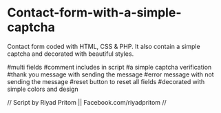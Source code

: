 # Contact-form-with-a-simple-captcha
Contact form coded with HTML, CSS &amp; PHP. It also contain a simple captcha and decorated with beautiful styles.

#multi fields
#comment includes in script
#a simple captcha verification
#thank you message with sending the message
#error message with not sending the message
#reset button to reset all fields
#decorated with simple colors and design



// Script by Riyad Pritom || Facebook.com/riyadpritom //
